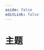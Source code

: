 ```yaml
---
aside: false
editLink: false
---
```


# 主题

<script setup>
import Chart from '../@views/sample/theme/index.vue'
</script>
<Chart/>

<!--@include: @/@views/sample/theme/index.md-->
